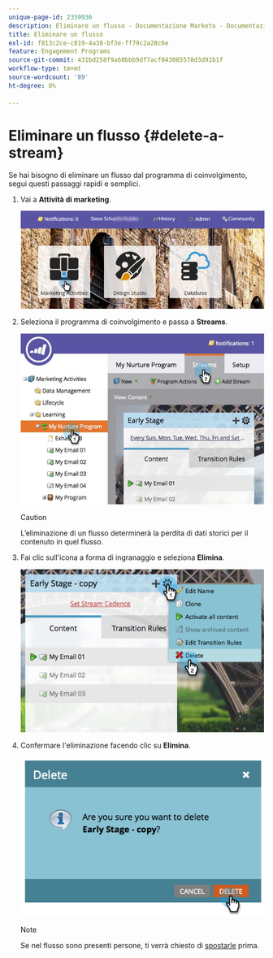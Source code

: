 ```yaml
---
unique-page-id: 2359936
description: Eliminare un flusso - Documentazione Marketo - Documentazione del prodotto
title: Eliminare un flusso
exl-id: f813c2ce-c819-4a38-bf3e-ff79c2a28c6e
feature: Engagement Programs
source-git-commit: 431bd258f9a68bbb9df7acf043085578d3d91b1f
workflow-type: tm+mt
source-wordcount: '89'
ht-degree: 0%

---
```


# Eliminare un flusso {#delete-a-stream}

Se hai bisogno di eliminare un flusso dal programma di coinvolgimento, segui questi passaggi rapidi e semplici.

1. Vai a **Attività di marketing**.

   ![](assets/login-marketing-activities-1.png)

1. Seleziona il programma di coinvolgimento e passa a **Streams**.

   ![](assets/cloneasteam-2.jpg)

   >[!CAUTION]
   >
   >L’eliminazione di un flusso determinerà la perdita di dati storici per il contenuto in quel flusso.

1. Fai clic sull&#39;icona a forma di ingranaggio e seleziona **Elimina**.

   ![](assets/image2014-9-15-17-3a47-3a27.png)

1. Confermare l&#39;eliminazione facendo clic su **Elimina**.

   ![](assets/image2014-9-15-17-3a47-3a31.png)

   >[!NOTE]
   >
   >Se nel flusso sono presenti persone, ti verrà chiesto di [spostarle](/help/marketo/product-docs/core-marketo-concepts/smart-campaigns/program-flow-actions/change-engagement-program-stream.md) prima.
